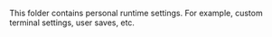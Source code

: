 This folder contains personal runtime settings.
For example, custom terminal settings, user saves, etc.